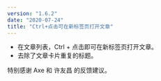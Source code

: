 ```yaml
---
version: "1.6.2"
date: "2020-07-24"
title: "Ctrl+点击可在新标签页打开文章"
---
```


- 在文章列表，Ctrl + 点击即可在新标签页打开文章。
- 去除了文章卡片重复的标题。

特别感谢 Axe 和 许友昌 的反馈建议。
